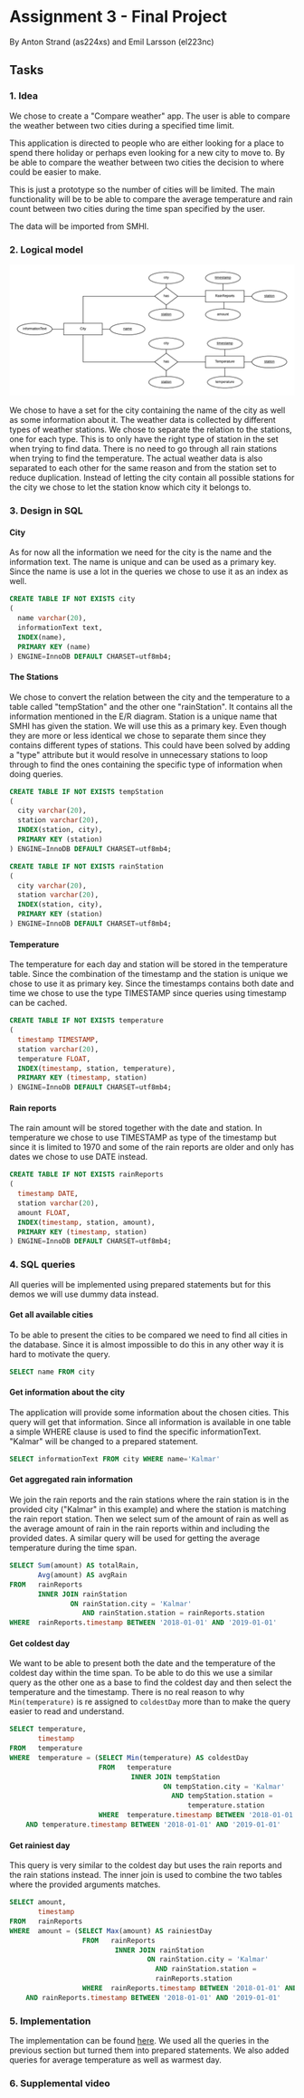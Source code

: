 # Assignment 3 - Final Project

By Anton Strand (as224xs) and Emil Larsson (el223nc)

## Tasks

### 1. Idea

We chose to create a "Compare weather" app. The user is able to compare the weather between two cities during a specified time limit.

This application is directed to people who are either looking for a place to spend there holiday or perhaps even looking for a new city to move to. By be able to compare the weather between two cities the decision to where could be easier to make.

This is just a prototype so the number of cities will be limited. The main functionality will be to be able to compare the average temperature and rain count between two cities during the time span specified by the user.

The data will be imported from SMHI.

### 2. Logical model

![ER diagram](https://github.com/Elmona/weatherComparision/blob/master/documents/images/er-diagram-weather.png)

We chose to have a set for the city containing the name of the city as well as some information about it. The weather data is collected by different types of weather stations. We chose to separate the relation to the stations, one for each type. This is to only have the right type of station in the set when trying to find data. There is no need to go through all rain stations when trying to find the temperature. The actual weather data is also separated to each other for the same reason and from the station set to reduce duplication. Instead of letting the city contain all possible stations for the city we chose to let the station know which city it belongs to.

### 3. Design in SQL

#### City

As for now all the information we need for the city is the name and the information text. The name is unique and can be used as a primary key. Since the name is use a lot in the queries we chose to use it as an index as well.

```SQL
CREATE TABLE IF NOT EXISTS city
(
  name varchar(20),
  informationText text,
  INDEX(name),
  PRIMARY KEY (name)
) ENGINE=InnoDB DEFAULT CHARSET=utf8mb4;
```

#### The Stations

We chose to convert the relation between the city and the temperature to a table called "tempStation" and the other one "rainStation". It contains all the information mentioned in the E/R diagram. Station is a unique name that SMHI has given the station. We will use this as a primary key. Even though they are more or less identical we chose to separate them since they contains different types of stations. This could have been solved by adding a "type" attribute but it would resolve in unnecessary stations to loop through to find the ones containing the specific type of information when doing queries.

```SQL
CREATE TABLE IF NOT EXISTS tempStation
(
  city varchar(20),
  station varchar(20),
  INDEX(station, city),
  PRIMARY KEY (station)
) ENGINE=InnoDB DEFAULT CHARSET=utf8mb4;
```

```SQL
CREATE TABLE IF NOT EXISTS rainStation
(
  city varchar(20),
  station varchar(20),
  INDEX(station, city),
  PRIMARY KEY (station)
) ENGINE=InnoDB DEFAULT CHARSET=utf8mb4;
```

#### Temperature

The temperature for each day and station will be stored in the temperature table. Since the combination of the timestamp and the station is unique we chose to use it as primary key. Since the timestamps contains both date and time we chose to use the type TIMESTAMP since queries using timestamp can be cached.

```SQL
CREATE TABLE IF NOT EXISTS temperature
(
  timestamp TIMESTAMP,
  station varchar(20),
  temperature FLOAT,
  INDEX(timestamp, station, temperature),
  PRIMARY KEY (timestamp, station)
) ENGINE=InnoDB DEFAULT CHARSET=utf8mb4;
```

#### Rain reports

The rain amount will be stored together with the date and station. In temperature we chose to use TIMESTAMP as type of the timestamp but since it is limited to 1970 and some of the rain reports are older and only has dates we chose to use DATE instead.

```SQL
CREATE TABLE IF NOT EXISTS rainReports
(
  timestamp DATE,
  station varchar(20),
  amount FLOAT,
  INDEX(timestamp, station, amount),
  PRIMARY KEY (timestamp, station)
) ENGINE=InnoDB DEFAULT CHARSET=utf8mb4;
```

### 4. SQL queries

All queries will be implemented using prepared statements but for this demos we will use dummy data instead.

#### Get all available cities

To be able to present the cities to be compared we need to find all cities in the database. Since it is almost impossible to do this in any other way it is hard to motivate the query.

```SQL
SELECT name FROM city
```

#### Get information about the city

The application will provide some information about the chosen cities. This query will get that information. Since all information is available in one table a simple WHERE clause is used to find the specific informationText. "Kalmar" will be changed to a prepared statement.

```SQL
SELECT informationText FROM city WHERE name='Kalmar'
```

#### Get aggregated rain information

We join the rain reports and the rain stations where the rain station is in the provided city ("Kalmar" in this example) and where the station is matching the rain report station. Then we select sum of the amount of rain as well as the average amount of rain in the rain reports within and including the provided dates. A similar query will be used for getting the average temperature during the time span.

```SQL
SELECT Sum(amount) AS totalRain,
       Avg(amount) AS avgRain
FROM   rainReports
       INNER JOIN rainStation
               ON rainStation.city = 'Kalmar'
                  AND rainStation.station = rainReports.station
WHERE  rainReports.timestamp BETWEEN '2018-01-01' AND '2019-01-01'
```

#### Get coldest day

We want to be able to present both the date and the temperature of the coldest day within the time span. To be able to do this we use a similar query as the other one as a base to find the coldest day and then select the temperature and the timestamp. There is no real reason to why `Min(temperature)` is re assigned to `coldestDay` more than to make the query easier to read and understand.

```SQL
SELECT temperature,
       timestamp
FROM   temperature
WHERE  temperature = (SELECT Min(temperature) AS coldestDay
                      FROM   temperature
                              INNER JOIN tempStation
                                      ON tempStation.city = 'Kalmar'
                                        AND tempStation.station =
                                            temperature.station
                      WHERE  temperature.timestamp BETWEEN '2018-01-01' AND '2019-01-01' )
    AND temperature.timestamp BETWEEN '2018-01-01' AND '2019-01-01'
```

#### Get rainiest day

This query is very similar to the coldest day but uses the rain reports and the rain stations instead. The inner join is used to combine the two tables where the provided arguments matches.

```SQL
SELECT amount,
       timestamp
FROM   rainReports
WHERE  amount = (SELECT Max(amount) AS rainiestDay
                  FROM   rainReports
                          INNER JOIN rainStation
                                  ON rainStation.city = 'Kalmar'
                                    AND rainStation.station =
                                    rainReports.station
                  WHERE  rainReports.timestamp BETWEEN '2018-01-01' AND '2019-01-01')
    AND rainReports.timestamp BETWEEN '2018-01-01' AND '2019-01-01'
```

### 5. Implementation

The implementation can be found [here](https://github.com/Elmona/weatherComparision). We used all the queries in the previous section but turned them into prepared statements. We also added queries for average temperature as well as warmest day.

### 6. Supplemental video
